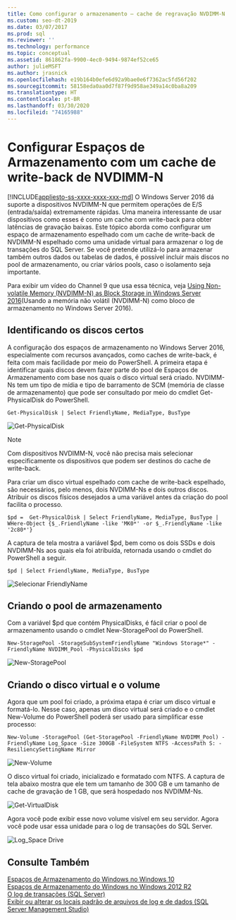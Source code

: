 ```yaml
---
title: Como configurar o armazenamento – cache de regravação NVDIMM-N
ms.custom: seo-dt-2019
ms.date: 03/07/2017
ms.prod: sql
ms.reviewer: ''
ms.technology: performance
ms.topic: conceptual
ms.assetid: 861862fa-9900-4ec0-9494-9874ef52ce65
author: julieMSFT
ms.author: jrasnick
ms.openlocfilehash: e19b164b0efe6d92a9bae0e6f7362ac5fd56f202
ms.sourcegitcommit: 58158eda0aa0d7f87f9d958ae349a14c0ba8a209
ms.translationtype: HT
ms.contentlocale: pt-BR
ms.lasthandoff: 03/30/2020
ms.locfileid: "74165988"
---
```

# <a name="configuring-storage-spaces-with-a-nvdimm-n-write-back-cache"></a>Configurar Espaços de Armazenamento com um cache de write-back de NVDIMM-N
[!INCLUDE[appliesto-ss-xxxx-xxxx-xxx-md](../../includes/appliesto-ss-xxxx-xxxx-xxx-md.md)]
  O Windows Server 2016 dá suporte a dispositivos NVDIMM-N que permitem operações de E/S (entrada/saída) extremamente rápidas. Uma maneira interessante de usar dispositivos como esses é como um cache com write-back para obter latências de gravação baixas. Este tópico aborda como configurar um espaço de armazenamento espelhado com um cache de write-back de NVDIMM-N espelhado como uma unidade virtual para armazenar o log de transações do SQL Server. Se você pretende utilizá-lo para armazenar também outros dados ou tabelas de dados, é possível incluir mais discos no pool de armazenamento, ou criar vários pools, caso o isolamento seja importante.  
  
 Para exibir um vídeo do Channel 9 que usa essa técnica, veja [Using Non-volatile Memory (NVDIMM-N) as Block Storage in Windows Server 2016](https://channel9.msdn.com/Events/Build/2016/P466)(Usando a memória não volátil (NVDIMM-N) como bloco de armazenamento no Windows Server 2016).  
  
## <a name="identifying-the-right-disks"></a>Identificando os discos certos  
 A configuração dos espaços de armazenamento no Windows Server 2016, especialmente com recursos avançados, como caches de write-back, é feita com mais facilidade por meio do PowerShell. A primeira etapa é identificar quais discos devem fazer parte do pool de Espaços de Armazenamento com base nos quais o disco virtual será criado. NVDIMM-Ns tem um tipo de mídia e tipo de barramento de SCM (memória de classe de armazenamento) que pode ser consultado por meio do cmdlet Get-PhysicalDisk do PowerShell.  
  
```  
Get-PhysicalDisk | Select FriendlyName, MediaType, BusType  
```  
  
 ![Get-PhysicalDisk](../../relational-databases/performance/media/get-physicaldisk.png "Get-PhysicalDisk")  
  
> [!NOTE]  
>  Com dispositivos NVDIMM-N, você não precisa mais selecionar especificamente os dispositivos que podem ser destinos do cache de write-back.  
  
 Para criar um disco virtual espelhado com cache de write-back espelhado, são necessários, pelo menos, dois NVDIMM-Ns e dois outros discos. Atribuir os discos físicos desejados a uma variável antes da criação do pool facilita o processo.  
  
```  
$pd =  Get-PhysicalDisk | Select FriendlyName, MediaType, BusType | WHere-Object {$_.FriendlyName -like 'MK0*' -or $_.FriendlyName -like '2c80*'}  
```  
  
 A captura de tela mostra a variável $pd, bem como os dois SSDs e dois NVDIMM-Ns aos quais ela foi atribuída, retornada usando o cmdlet do PowerShell a seguir.  
  
```  
$pd | Select FriendlyName, MediaType, BusType  
```  
  
 ![Selecionar FriendlyName](../../relational-databases/performance/media/select-friendlyname.png "Selecionar FriendlyName")  
  
## <a name="creating-the-storage-pool"></a>Criando o pool de armazenamento  
 Com a variável $pd que contém PhysicalDisks, é fácil criar o pool de armazenamento usando o cmdlet New-StoragePool do PowerShell.  
  
```  
New-StoragePool -StorageSubSystemFriendlyName "Windows Storage*" -FriendlyName NVDIMM_Pool -PhysicalDisks $pd  
```  
  
 ![New-StoragePool](../../relational-databases/performance/media/new-storagepool.png "New-StoragePool")  
  
## <a name="creating-the-virtual-disk-and-volume"></a>Criando o disco virtual e o volume  
 Agora que um pool foi criado, a próxima etapa é criar um disco virtual e formatá-lo. Nesse caso, apenas um disco virtual será criado e o cmdlet New-Volume do PowerShell poderá ser usado para simplificar esse processo:  
  
```  
New-Volume -StoragePool (Get-StoragePool -FriendlyName NVDIMM_Pool) -FriendlyName Log_Space -Size 300GB -FileSystem NTFS -AccessPath S: -ResiliencySettingName Mirror  
```  
  
 ![New-Volume](../../relational-databases/performance/media/new-volume.png "New-Volume")  
  
 O disco virtual foi criado, inicializado e formatado com NTFS. A captura de tela abaixo mostra que ele tem um tamanho de 300 GB e um tamanho de cache de gravação de 1 GB, que será hospedado nos NVDIMM-Ns.  
  
 ![Get-VirtualDisk](../../relational-databases/performance/media/get-virtualdisk.png "Get-VirtualDisk")  
  
 Agora você pode exibir esse novo volume visível em seu servidor. Agora você pode usar essa unidade para o log de transações do SQL Server.  
  
 ![Log_Space Drive](../../relational-databases/performance/media/log-space-drive.png "Log_Space Drive")  
  
## <a name="see-also"></a>Consulte Também  
 [Espaços de Armazenamento do Windows no Windows 10](https://windows.microsoft.com/windows-10/storage-spaces-windows-10)   
 [Espaços de Armazenamento do Windows no Windows 2012 R2](https://technet.microsoft.com/library/hh831739.aspx)   
 [O log de transações &#40;SQL Server&#41;](../../relational-databases/logs/the-transaction-log-sql-server.md)   
 [Exibir ou alterar os locais padrão de arquivos de log e de dados &#40;SQL Server Management Studio&#41;](../../database-engine/configure-windows/view-or-change-the-default-locations-for-data-and-log-files.md)  
  
  
